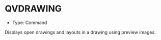 # QVDRAWING

- Type: Command

Displays open drawings and layouts in a drawing using preview images.
